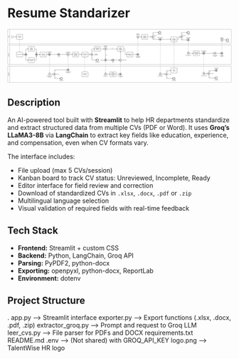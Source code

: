 # Resume Standarizer

![BPMN Diagram](BPMN_AP.png)

## Description
An AI-powered tool built with **Streamlit** to help HR departments standardize and extract structured data from multiple CVs (PDF or Word). It uses **Groq’s LLaMA3-8B** via **LangChain** to extract key fields like education, experience, and compensation, even when CV formats vary.

The interface includes:
+ File upload (max 5 CVs/session)
+ Kanban board to track CV status: Unreviewed, Incomplete, Ready
+ Editor interface for field review and correction
+ Download of standardized CVs in `.xlsx`, `.docx`, `.pdf` or `.zip`
+ Multilingual language selection
+ Visual validation of required fields with real-time feedback

## Tech Stack

- **Frontend:** Streamlit + custom CSS
- **Backend:** Python, LangChain, Groq API
- **Parsing:** PyPDF2, python-docx
- **Exporting:** openpyxl, python-docx, ReportLab
- **Environment:** dotenv

## Project Structure
.
app.py --> Streamlit interface
exporter.py --> Export functions (.xlsx, .docx, .pdf, .zip)
extractor_groq.py --> Prompt and request to Groq LLM
leer_cvs.py --> File parser for PDFs and DOCX
requirements.txt
README.md
.env --> (Not shared) with GROQ_API_KEY
logo.png --> TalentWise HR logo
